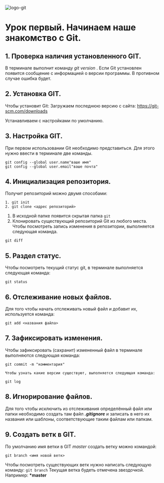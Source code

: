 ![logo-git](logo.png)

# Урок первый. Начинаем наше знакомство с Git.

## 1. Проверка наличия установленного GIT.

В терминале выполнит команду *git version* . Если Git установлен появится сообщение с информацией о версии программы. В противном случае ошибка будет. 

## 2. Установка GIT.
Чтобы установит Git: Загружаем последнюю версию с сайта: https://git-scm.com/downloads

Устанавливаем с настройками по умолчанию.

## 3. Настройка GIT. 
При первом использовании Git необходимо представиться. Для этого нужно ввести в терминале две команды.
```
git config --global user.name"ваше имя"
git config --global user.email"ваше почта"
```
## 4. Инициализация репозитория.
Получит репозиторий  можно двумя способами:
```
1. git init
2. git clone <адрес репозиторий>
```
1. В исходной папке появится скрытая папка `git`
2. Клонировать существующий репозиторий Git из любого места.  
Чтобы посмотреть запись изменения в репозитории, выполняется следующая команда.
```
git diff
```

## 5. Раздел статус.
Чтобы посмотреть текущий статус git, в терминале выполняется следующая команда: 
```
git status 
```
## 6. Отслеживание новых файлов.
Для того чтобы начать отслеживать новый файл и добавит их, используется команда: 
```
git add <названия файла>
```

## 7. Зафиксировать изменения. 
Чтобы зафиксировать (сахранит) измененный файл в терминале выполняются следующая команда:
```
git commit -m "комментария"
``` 
`Чтобы узнать какие версии существуют, выполняется следующая команда:`
```
git log 
```
## 8. Игнорирование файлов.
Для того чтобы исключить из отслеживания определённый файл или папки необходимо создать там файл ***.gitignore*** и записать в него их названия или шаблоны, соответствующие таким файлам или папкам.

## 9. Создать ветк в GIT.
По умолчанию имя ветки в GIT *master* создать ветку можно командой:
```
git branch <имя новой ветк>
```

 Чтобы посмотреть существующих ветк нужно написать следующую команду: `git branch`
 Текущая ветка будеть отмечена звездочкой. 
 Например: **\*master**
